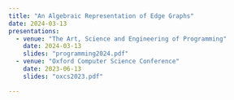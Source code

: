 ```yaml
---
title: "An Algebraic Representation of Edge Graphs"
date: 2024-03-13
presentations:
  - venue: "The Art, Science and Engineering of Programming"
    date: 2024-03-13
    slides: "programming2024.pdf"
  - venue: "Oxford Computer Science Conference"
    date: 2023-06-13
    slides: "oxcs2023.pdf"

---
```

